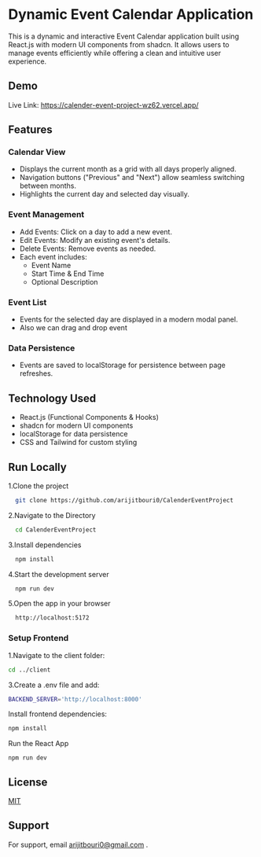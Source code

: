 
# Dynamic Event Calendar Application


This is a dynamic and interactive Event Calendar application built using React.js with modern UI components from shadcn. It allows users to manage events efficiently while offering a clean and intuitive user experience.


## Demo
Live Link:
https://calender-event-project-wz62.vercel.app/


## Features

### Calendar View
- Displays the current month as a grid with all days properly aligned.
- Navigation buttons ("Previous" and "Next") allow seamless switching between months.
- Highlights the current day and selected day visually.
### Event Management
- Add Events: Click on a day to add a new event.
- Edit Events: Modify an existing event's details.
- Delete Events: Remove events as needed.
- Each event includes:
  - Event Name
  - Start Time & End Time
  - Optional Description
### Event List
- Events for the selected day are displayed in a modern modal panel.
- Also we can drag and drop event 
### Data Persistence
- Events are saved to localStorage for persistence between page refreshes.



## Technology Used

- React.js (Functional Components & Hooks)
- shadcn for modern UI components
- localStorage for data persistence
- CSS and Tailwind for custom styling


## Run Locally

1.Clone the project

```bash
  git clone https://github.com/arijitbouri0/CalenderEventProject

```

2.Navigate to the Directory
```bash
  cd CalenderEventProject
```

3.Install dependencies
```bash
  npm install
```

4.Start the development server
```bash
  npm run dev
```

5.Open the app in your browser
```bash
  http://localhost:5172
```

### Setup Frontend

1.Navigate to the client folder:
```bash
cd ../client
```

3.Create a .env file and add:
```bash
BACKEND_SERVER='http://localhost:8000'
```

Install frontend dependencies:
```bash
npm install
```

Run the React App
```
npm run dev
```
## License

[MIT](https://choosealicense.com/licenses/mit/)


## Support

For support, email arijitbouri0@gmail.com .

